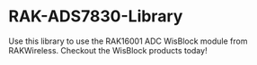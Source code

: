 # RAK-ADS7830-Library
Use this library to use the RAK16001 ADC WisBlock module from RAKWireless. Checkout the WisBlock products today!
